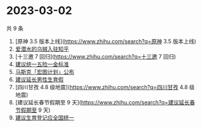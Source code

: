 # 2023-03-02

共 9 条

<!-- BEGIN ZHIHUSEARCH -->
<!-- 最后更新时间 Thu Mar 02 2023 09:52:16 GMT+0800 (China Standard Time) -->
1. [原神 3.5 版本上线](https://www.zhihu.com/search?q=原神 3.5 版本上线)
1. [爱潜水的乌贼入驻知乎](https://www.zhihu.com/search?q=爱潜水的乌贼入驻知乎)
1. [十三邀 7 回归](https://www.zhihu.com/search?q=十三邀 7 回归)
1. [建议统一五险一金标准](https://www.zhihu.com/search?q=建议统一五险一金标准)
1. [马斯克「宏图计划」公布](https://www.zhihu.com/search?q=马斯克「宏图计划」公布)
1. [建议延长男性生育假](https://www.zhihu.com/search?q=建议延长男性生育假)
1. [四川甘孜 4.8 级地震](https://www.zhihu.com/search?q=四川甘孜 4.8 级地震)
1. [建议延长春节假期至 9 天](https://www.zhihu.com/search?q=建议延长春节假期至 9 天)
1. [建议生育登记应全国统一](https://www.zhihu.com/search?q=建议生育登记应全国统一)
<!-- END ZHIHUSEARCH -->
